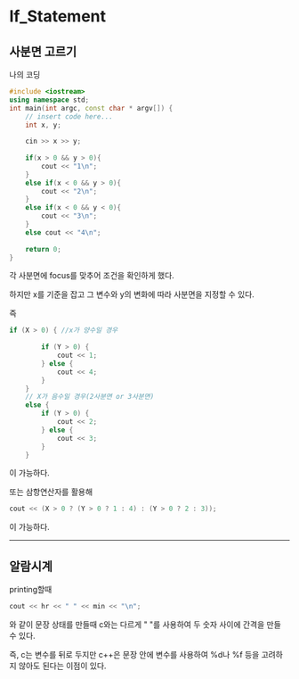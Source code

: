# If_Statement

## 사분면 고르기

나의 코딩
```c++
#include <iostream>
using namespace std;
int main(int argc, const char * argv[]) {
    // insert code here...
    int x, y;
    
    cin >> x >> y;
    
    if(x > 0 && y > 0){
        cout << "1\n";
    }
    else if(x < 0 && y > 0){
        cout << "2\n";
    }
    else if(x < 0 && y < 0){
        cout << "3\n";
    }
    else cout << "4\n";
    
    return 0;
}
```

각 사분면에 focus를 맞추어 조건을 확인하게 했다.

하지만 x를 기준을 잡고 그 변수와 y의 변화에 따라 사분면을 지정할 수 있다.

즉
```c++
if (X > 0) { //x가 양수일 경우
 
        if (Y > 0) {
            cout << 1;
        } else {
            cout << 4;
        }
    }
    // X가 음수일 경우(2사분면 or 3사분면)
    else {
        if (Y > 0) {
            cout << 2;
        } else {
            cout << 3;
        }
    }
```
이 가능하다. 

또는 삼항연산자를 활용해
```c++
cout << (X > 0 ? (Y > 0 ? 1 : 4) : (Y > 0 ? 2 : 3));
```
이 가능하다.
___
## 알람시계

printing할때 
```c++
cout << hr << " " << min << "\n"; 
```
와 같이 문장 상태를 만들때 c와는 다르게 " "를 사용하여 두 숫자 사이에 간격을 만들 수 있다.

즉, c는 변수를 뒤로 두지만 c++은 문장 안에 변수를 사용하여 %d나 %f 등을 고려하지 않아도 된다는 이점이 있다. 
